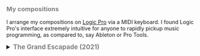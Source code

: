 <!-- ---
layout: page
title: Music
permalink: /music/
weight: 5
--- -->
<!-- <details>
    <summary style="font-size: 1.2em; font-weight: bold;"> <span style="color:Gray">My music proclivities</span></summary> -->

<!-- I listen to rock, heavy metal, country, classical, jazz and Indian movie songs (a potpurri of genres in itself). I moslty seek novelty in melodic progression/harmonies/lyrics and as much as I go look around exploring new frontiers in music, I find myself often bouncing back to classical music (Western/Indian) or Jazz. These genres particularly are like the wells that never go dry. I can listen to them umpteen times and still keep discovering novel elements.

I'm listing some of my <i>favorite-ever</i> albums here below and would recommend to anyone irrespective of their music proclivities. I only put albums in which I'd have heard all the pieces on repeats one time or the other. This unfortunately means I'd have to ignore many of my favorite songs whose albums didn't leave an impression on me.

Western/English albums:
- Parsley, Sage, Rosemary and Thyme from Simon and Garfunkel
- The Black Album by Metallica
- My favorite things by John Coltrane (<i>my</i> favorite things too)
- Shakti, A Handful of Beauty and Remember Shakti by Shakti 

Indian: 
- Alaipayuthe, Dil Se, Rang De Basanti, Roja, Lagaan, Jodha Akbar, Swades by AR Rahman (clearly, a big fan!) 
- The Inner Self Awakens by Agam
- Surya Son of Krishnan and Orange by Harris Jayraj

Movie themes/soundtracks:
- Star Wars, ET, Harry Potter, Jurassic Park, Far and Away by John Williams
- Cinema Paradiso (Italian), Once Upon a Time in America, The Mission, The Dollars Trilogy by Ennio Morriconne
- The Godfather by Nino Rota
- Pirates of the Carribean and The Lion King by Hans Zimmer -->

<!-- </details> -->


### <span style="color:Gray">My compositions</span>

I arrange my compositions on [Logic Pro](https://www.apple.com/logic-pro/) via a MIDI keyboard. I found Logic Pro's interface extremely intuitive for anyone to rapidly pickup music programming, as compared to, say Ableton or Pro Tools.

<details>
    <summary style="font-size: 1.2em; font-weight: bold;"> <span style="color:Gray">The Grand Escapade (2021)</span></summary>
The Grand Escapade is a soundtrack for short and imaginary conceptual series depicting the futuristic journey of humans inhabiting a different planet, an attempt to capturing the essence of human emotions on this audacious adventure from love to hate, universal brotherhood to tribe parochialism, betrayal to sacrifice, a struggle like never before but also finally the triumph of making it onto the other side.

    <br>
    <iframe width="100%" height="450" scrolling="no" frameborder="no" allow="autoplay" src="https://w.soundcloud.com/player/?url=https%3A//api.soundcloud.com/playlists/1748143059%3Fsecret_token%3Ds-4RJtqDj3qe2&color=%23ff5500&auto_play=false&hide_related=false&show_comments=true&show_user=true&show_reposts=false&show_teaser=true"></iframe><div style="font-size: 10px; color: #cccccc;line-break: anywhere;word-break: normal;overflow: hidden;white-space: nowrap;text-overflow: ellipsis; font-family: Interstate,Lucida Grande,Lucida Sans Unicode,Lucida Sans,Garuda,Verdana,Tahoma,sans-serif;font-weight: 100;"><a href="https://soundcloud.com/user-378876180" title="Karthikeya Parunandi" target="_blank" style="color: #cccccc; text-decoration: none;">Karthikeya Parunandi</a> · <a href="https://soundcloud.com/user-378876180/sets/the-grand-escapade/s-4RJtqDj3qe2" title="The Grand Escapade" target="_blank" style="color: #cccccc; text-decoration: none;">The Grand Escapade</a></div>
</details>
